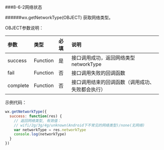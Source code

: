 ###8-6-2网络状态

######wx.getNetworkType(OBJECT)
获取网络类型。

OBJECT参数说明：

|参数	|类型	|必填	|说明|
| :--- | :--- | :--- | :--- |
|success	|Function	|是	|接口调用成功，返回网络类型 networkType|
|fail	|Function	|否	|接口调用失败的回调函数|
|complete	|Function	|否	|接口调用结束的回调函数（调用成功、失败都会执行）|

示例代码：
```js
wx.getNetworkType({
  success: function(res) {
    // 返回网络类型, 有效值：
    // wifi/2g/3g/4g/unknown(Android下不常见的网络类型)/none(无网络)
    var networkType = res.networkType
    console.log(networkType)
  }
})
```